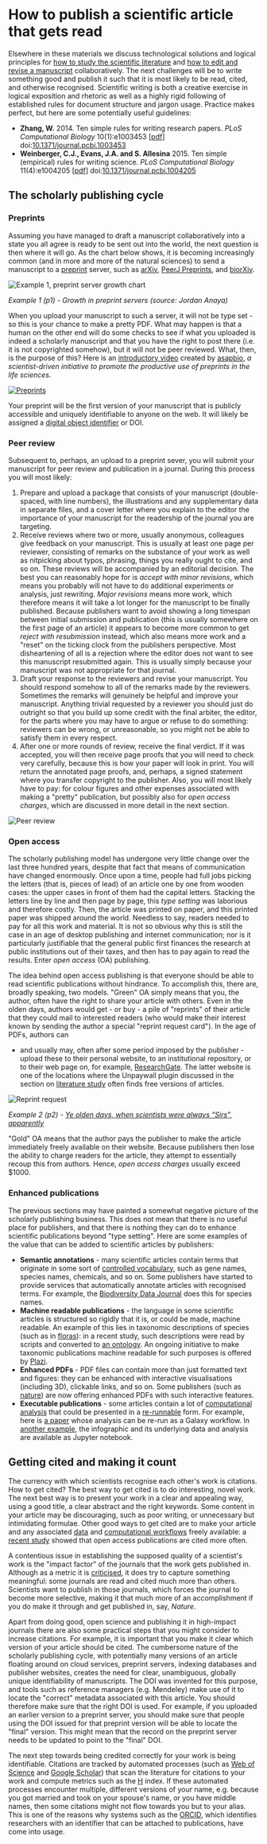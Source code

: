 How to publish a scientific article that gets read
==================================================
Elsewhere in these materials we discuss technological solutions and logical
principles for [how to study the scientific literature](../LITERATURE_STUDY) and 
[how to edit and revise a manuscript](../VERSIONING) collaboratively. The next
challenges will be to write something good and publish it such that it is most
likely to be read, cited, and otherwise recognised. Scientific writing is both
a creative exercise in logical exposition and rhetoric as well as a highly rigid
following of established rules for document structure and jargon usage. Practice
makes perfect, but here are some potentially useful guidelines:

- **Zhang, W.** 2014. Ten simple rules for writing research papers. 
  _PLoS Computational Biology_ 10(1):e1003453 
  [[pdf](writing_research_papers.pdf)]
  doi:[10.1371/journal.pcbi.1003453](http://doi.org/10.1371/journal.pcbi.1003453)
- **Weinberger, C.J., Evans, J.A. and S. Allesina** 2015. Ten simple (empirical)
  rules for writing science. _PLoS Computational Biology_ 11(4):e1004205
  [[pdf](writing_science.pdf)]
  doi:[10.1371/journal.pcbi.1004205](http://doi.org/10.1371/journal.pcbi.1004205)

The scholarly publishing cycle
------------------------------
### Preprints
Assuming you have managed to draft a manuscript collaboratively into a state you 
all agree is ready to be sent out into the world, the next question is then 
where it will go. As the chart below shows, it is becoming increasingly common 
(and in more and more of the natural sciences) to send a manuscript to a 
[preprint](https://en.wikipedia.org/wiki/Preprint) server, such as 
[arXiv](http://arxiv.org), [PeerJ Preprints](https://peerj.com/preprints/),
and [biorXiv](http://biorxiv.org). 

<a name="p1"></a>
![Example 1, preprint server growth chart](Preprint-Growth-in-Life-Sciences.jpg)

_Example 1 (p1) - Growth in preprint servers (source: Jordan Anaya)_

When you upload your manuscript to such a server, it will not be type set - so 
this is your chance to make a pretty PDF. What may happen is that a human on the 
other end will do some checks to see if what you uploaded is indeed a scholarly 
manuscript and that you have the right to post there (i.e. it is not
copyrighted somehow), but it will not be peer reviewed. What, then, is the
purpose of this? Here is an [introductory video](https://youtu.be/2zMgY8Dx9co)
created by [asapbio](http://asapbio.org/), _a scientist-driven initiative to 
promote the productive use of preprints in the life sciences._

[![Preprints](https://img.youtube.com/vi/2zMgY8Dx9co/0.jpg)](https://www.youtube.com/watch?v=2zMgY8Dx9co)

Your preprint will be the first version of your manuscript that is publicly 
accessible and uniquely identifiable to anyone on the web. It will likely be 
assigned a [digital object identifier](https://en.wikipedia.org/wiki/Digital_object_identifier) 
or DOI.

### Peer review
Subsequent to, perhaps, an upload to a preprint sever, you will submit your 
manuscript for peer review and publication in a journal. During this process you 
will most likely:

1. Prepare and upload a package that consists of your manuscript (double-spaced, 
   with line numbers), the illustrations and any supplementary data in separate 
   files, and a cover letter where you explain to the editor the importance of 
   your manuscript for the readership of the journal you are targeting.
2. Receive reviews where two or more, usually anonymous, colleagues give 
   feedback on your manuscript. This is usually at least one page per reviewer,
   consisting of remarks on the substance of your work as well as nitpicking
   about typos, phrasing, things you really ought to cite, and so on. These
   reviews will be accompanied by an editorial decision. The best you can 
   reasonably hope for is _accept with minor revisions_, which means you 
   probably will not have to do additional experiments or analysis, just 
   rewriting. _Major revisions_ means more work, which therefore means it will
   take a lot longer for the manuscript to be finally published. Because 
   publishers want to avoid showing a long timespan between initial submission 
   and publication (this is usually somewhere on the first page of an article) 
   it appears to become more common to get _reject with resubmission_
   instead, which also means more work and a "reset" on the ticking clock from
   the publishers perspective. Most disheartening of all is a rejection where
   the editor does not want to see this manuscript resubmitted again. This is
   usually simply because your manuscript was not appropriate for that journal.
3. Draft your response to the reviewers and revise your manuscript. You should
   respond somehow to all of the remarks made by the reviewers. Sometimes the
   remarks will genuinely be helpful and improve your manuscript. Anything 
   trivial requested by a reviewer you should just do outright so that you build 
   up some credit with the final arbiter, the editor, for the parts where you 
   may have to argue or refuse to do something: reviewers can be wrong, or 
   unreasonable, so you might not be able to satisfy them in every respect.
4. After one or more rounds of review, receive the final verdict. If it was 
   accepted, you will then receive page proofs that you will need to check very
   carefully, because this is how your paper will look in print. You will return
   the annotated page proofs, and, perhaps, a signed statement where you 
   transfer copyright to the publisher. Also, you will most likely have to pay:
   for colour figures and other expenses associated with making a "pretty" 
   publication, but possibly also for _open access charges_, which are discussed 
   in more detail in the next section.
   
<a name="p2"></a>
![Peer review](car_peer_review_comic_12.jpg)

### Open access
The scholarly publishing model has undergone very little change over the last
three hundred years, despite that fact that means of communication have changed 
enormously. Once upon a time, people had full jobs picking the letters (that is,
pieces of lead) of an article one by one from wooden cases: the upper cases in 
front of them had the capital letters. Stacking the letters line by line and 
then page by page, this _type setting_ was laborious and therefore costly. Then,
the article was printed on paper, and this printed paper was shipped around the 
world. Needless to say, readers needed to pay for all this work and material. 
It is not so obvious why this is still the case in an age of desktop publishing 
and internet communication; nor is it particularly justifiable that the general 
public first finances the research at public institutions out of their taxes, 
and then has to pay again to read the results. Enter _open access_ (OA) 
publishing.

The idea behind open access publishing is that everyone should be able to read 
scientific publications without hindrance. To accomplish this, there are,
broadly speaking, two models. "Green" OA simply means that you, the author, 
often have the right to share your article with others. Even in the olden days,
authors would get - or buy - a pile of "reprints" of their article that they 
could mail to interested readers (who would make their interest known by sending 
the author a special "reprint request card"). In the age of PDFs, authors can
- and usually may, often after some period imposed by the publisher - upload 
these to their personal website, to an institutional repository, or to their web 
page on, for example, [ResearchGate](http://ResearchGate.org). The latter 
website is one of the locations where the Unpaywall plugin discussed in the 
section on [literature study](../LITERATURE_STUDY) often finds free versions of 
articles.

<a name="p3"></a>
![Reprint request](Sperber_reprint_request-350x257.jpg)

_Example 2 (p2) - [Ye olden days, when scientists were always "Sirs", apparently](https://cashp.columbian.gwu.edu/good-old-days)_

"Gold" OA means that the author pays the publisher to make the article 
immediately freely available on their website. Because publishers then lose
the ability to charge readers for the article, they attempt to essentially 
recoup this from authors. Hence, _open access charges_ usually exceed $1000.

### Enhanced publications
The previous sections may have painted a somewhat negative picture of the 
scholarly publishing business. This does not mean that there is no useful place 
for publishers, and that there is nothing they can do to enhance scientific
publications beyond "type setting". Here are some examples of the value that can
be added to scientific articles by publishers:

- **Semantic annotations** - many scientific articles contain terms that 
  originate in some sort of [controlled vocabulary](../SEMANTICS), such as gene 
  names, species names, chemicals, and so on. Some publishers have started to
  provide services that automatically annotate articles with recognised terms.
  For example, the [Biodiversity Data Journal](https://bdj.pensoft.net/) does
  this for species names.
- **Machine readable publications** - the language in some scientific articles 
  is structured so rigidly that it is, or could be made, machine readable. An
  example of this lies in taxonomic descriptions of species (such as in 
  [floras](https://en.wikipedia.org/wiki/Flora_(publication))): in a recent 
  study, such descriptions were read by scripts and converted to 
  [an ontology](http://doi.org/10.1186/s13326-016-0107-8). An ongoing initiative
  to make taxonomic publications machine readable for such purposes is 
  offered by [Plazi](http://plazi.org/resources/treatmentbank/goldengate-editor/).
- **Enhanced PDFs** - PDF files can contain more than just formatted text and
  figures: they can be enhanced with interactive visualisations (including 3D),
  clickable links, and so on. Some publishers (such as
  [nature](http://www.nature.com/news/announcement-nature-papers-enhanced-1.13125))
  are now offering enhanced PDFs with such interactive features.
- **Executable publications** - some articles contain a lot of 
  [computational analysis](../WORKFLOWS) that could be presented in a
  [re-runnable](../REPRODUCIBILITY) form. For example, here is 
  [a paper](http://doi.org/10.1101/gr.094508.109) whose analysis can be re-run
  as a Galaxy workflow. In [another example](http://doi.org/10.22541/au.149693987.70506124),
  the infographic and its underlying data and analysis are available as Jupyter
  notebook.

Getting cited and making it count
---------------------------------
The currency with which scientists recognise each other's work is citations. How
to get cited? The best way to get cited is to do interesting, novel work. The
next best way is to present your work in a clear and appealing way, using a good
title, a clear abstract and the right keywords. Some content in your article may
be discouraging, such as poor writing, or unnecessary but intimidating formulae.
Other good ways to get cited are to make your article and any associated 
[data](../DATA_SHARING) and [computational workflows](../WORKFLOWS) freely
available: a 
[recent study](https://figshare.com/articles/Nature_Communications_dataset/1108068) 
showed that open access publications are cited more often.

A contentious issue in establishing the supposed quality of a scientist's work
is the "impact factor" of the journals that the work gets published in. Although
as a metric it is [criticised](http://biorxiv.org/content/early/2016/07/05/062109),
it does try to capture something meaningful: some journals are read and cited 
much more than others. Scientists want to publish in those journals, which 
forces the journal to become more selective, making it that much more of an
accomplishment if you do make it through and get published in, say, _Nature_.

Apart from doing good, open science and publishing it in high-impact journals 
there are also some practical steps that you might consider to increase 
citations. For example, it is important that you make it clear which version of 
your article should be cited. The cumbersome nature of the scholarly publishing 
cycle, with potentially many versions of an article floating around on cloud 
services, preprint servers, indexing databases and publisher websites, creates 
the need for clear, unambiguous, globally unique identifiability of manuscripts.
The DOI was invented for this purpose, and tools such as reference managers 
(e.g. Mendeley) make use of it to locate the "correct" metadata associated with 
this article. You should therefore make sure that the right DOI is used. For 
example, if you uploaded an earlier version to a preprint server, you should 
make sure that people using the DOI issued for that preprint version will be 
able to locate the "final" version. This might mean that the record on the 
preprint server needs to be updated to point to the "final" DOI. 

The next step towards being credited correctly for your work is being 
identifiable. Citations are tracked by automated processes (such as 
[Web of Science](http://ipscience.thomsonreuters.com/product/web-of-science/) 
and [Google Scholar](http://scholar.google.com)) that scan the literature for
citations to your work and compute metrics such as the 
[H](https://en.wikipedia.org/wiki/H-index) index. If these automated processes 
encounter multiple, different versions of your name, e.g. because you got 
married and took on your spouse's name, or you have middle names, then some 
citations might not flow towards you but to your alias. This is one of the 
reasons why systems such as the [ORCID](https://en.wikipedia.org/wiki/ORCID), 
which identifies researchers with an identifier that can be attached to
publications, have come into usage.

